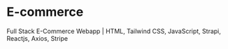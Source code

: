 # E-commerce
Full Stack E-Commerce Webapp | HTML, Tailwind CSS, JavaScript, Strapi, Reactjs, Axios, Stripe

